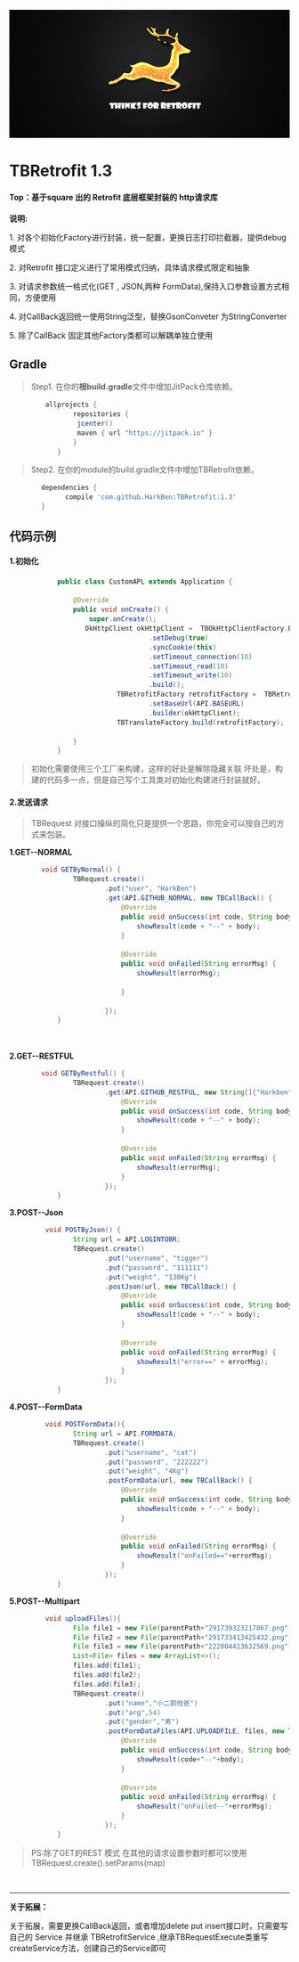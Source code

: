 ![pppm.jpg](picture/pppm.png)


# TBRetrofit 1.3
#### Top：基于square 出的 Retrofit 底层框架封装的 http请求库


**说明:**
    <p> 1. 对各个初始化Factory进行封装，统一配置，更换日志打印拦截器，提供debug模式 </p>
    <p> 2. 对Retrofit 接口定义进行了常用模式归纳，具体请求模式限定和抽象 </p>
    <p> 3. 对请求参数统一格式化(GET , JSON,两种 FormData),保持入口参数设置方式相同，方便使用 </p>
    <p> 4. 对CallBack返回统一使用String泛型，替换GsonConveter 为StringConverter </p>
    <p> 5. 除了CallBack<String> 固定其他Factory类都可以解耦单独立使用 </p>
    
  

  
## Gradle
> Step1. 在你的**根build.gradle**文件中增加JitPack仓库依赖。

```gradle
         allprojects {
                repositories {
                 jcenter()
                 maven { url "https://jitpack.io" }
                }
            }
```  

> Step2. 在你的module的build.gradle文件中增加TBRetrofit依赖。

```gradle
        dependencies {
	          compile 'com.github.HarkBen:TBRetrofit:1.3'
	    }   
```   

## 代码示例

#### 1.初始化
```java
            public class CustomAPL extends Application {
            
                @Override
                public void onCreate() {
                    super.onCreate();
                   OkHttpClient okHttpClient =  TBOkHttpClientFactory.Builder.create()
                                   .setDebug(true)
                                   .syncCookie(this)
                                   .setTimeout_connection(10)
                                   .setTimeout_read(10)
                                   .setTimeout_write(10)
                                   .build();
                           TBRetrofitFactory retrofitFactory =  TBRetrofitFactory.Builder.create()
                                   .setBaseUrl(API.BASEURL)
                                   .builder(okHttpClient);
                           TBTranslateFactory.build(retrofitFactory);
            
                }
            }
```

 > 初始化需要使用三个工厂来构建，这样的好处是解除隐藏关联
   坏处是，构建的代码多一点，但是自己写个工具类对初始化构建进行封装就好。
   


#### 2.发送请求

 > TBRequest 对接口操纵的简化只是提供一个思路，你完全可以按自己的方式来包装。

**1.GET--NORMAL** 

```java
        void GETByNormal() {
                TBRequest.create()
                        .put("user", "HarkBen")
                        .get(API.GITHUB_NORMAL, new TBCallBack() {
                            @Override
                            public void onSuccess(int code, String body) {
                                showResult(code + "--" + body);
                            }
        
                            @Override
                            public void onFailed(String errorMsg) {
                                showResult(errorMsg);
        
                            }
        
                        });
            }

 
```

**2.GET--RESTFUL**

```java
        void GETByRestful() {
                TBRequest.create()
                        .get(API.GITHUB_RESTFUL, new String[]{"Harkben"}, new TBCallBack() {
                            @Override
                            public void onSuccess(int code, String body) {
                                showResult(code + "--" + body);
                            }
        
                            @Override
                            public void onFailed(String errorMsg) {
                                showResult(errorMsg);
                            }
                        });
            }


```

**3.POST--Json**

```java
         void POSTByJson() {
                String url = API.LOGINTOBR;
                TBRequest.create()
                        .put("username", "tigger")
                        .put("password", "111111")
                        .put("weight", "130Kg")
                        .postJson(url, new TBCallBack() {
                            @Override
                            public void onSuccess(int code, String body) {
                                showResult(code + "--" + body);
                            }
        
                            @Override
                            public void onFailed(String errorMsg) {
                                showResult("error==" + errorMsg);
                            }
                        });
            }

```

**4.POST--FormData**

```java
         void POSTFormData(){
                String url = API.FORMDATA;
                TBRequest.create()
                        .put("username", "cat")
                        .put("password", "222222")
                        .put("weight", "4Kg")
                        .postFormData(url, new TBCallBack() {
                            @Override
                            public void onSuccess(int code, String body) {
                                showResult(code + "--" + body);
                            }
        
                            @Override
                            public void onFailed(String errorMsg) {
                                showResult("onFailed=="+errorMsg);
                            }
                        });
            }


```

**5.POST--Multipart**

```java
         void uploadFiles(){
                File file1 = new File(parentPath+"291739323217867.png");
                File file2 = new File(parentPath+"291733413425432.png");
                File file3 = new File(parentPath+"222004413632569.png");
                List<File> files = new ArrayList<>();
                files.add(file1);
                files.add(file2);
                files.add(file3);
                TBRequest.create()
                        .put("name","小二郎他爸")
                        .put("arg",54)
                        .put("gender","男")
                        .postFormDataFiles(API.UPLOADFILE, files, new TBCallBack() {
                            @Override
                            public void onSuccess(int code, String body) {
                                showResult(code+"--"+body);
                            }
        
                            @Override
                            public void onFailed(String errorMsg) {
                                showResult("onFailed--"+errorMsg);
                            }
                        });
            }

```

>PS:除了GET的REST 模式 在其他的请求设置参数时都可以使用   TBRequest.create().setParams(map)

<br>

---
 **关于拓展：**
 
关于拓展，需要更换CallBack返回，或者增加delete put insert接口时，只需要写自己的
   Service 并继承 TBRetrofitService ,继承TBRequestExecute类重写createService方法，创建自己的Service即可   
